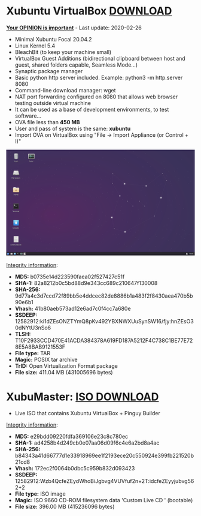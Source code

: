 # Xubuntu VirtualBox [DOWNLOAD](https://github.com/Virtual-Machines/Xubuntu-VirtualBox/releases/download/latest/XubuntuFocal.ova)
[**Your OPINION is important**](https://github.com/Virtual-Machines/Xubuntu-VirtualBox/issues/1) - Last update: 2020-02-26

- Minimal Xubuntu Focal 20.04.2
- Linux Kernel 5.4
- BleachBit (to keep your machine small)
- VirtualBox Guest Additions (bidirectional clipboard between host and guest, shared folders capable, Seamless Mode...)
- Synaptic package manager
- Basic python http server included. Example: python3 -m http.server 8080
- Command-line download manager: wget
- NAT port forwarding configured on 8080 that allows web browser testing outside virtual machine
- It can be used as a base of development environments, to test software...
- OVA file less than **450 MB**
- User and pass of system is the same: **xubuntu**
- Import OVA on VirtualBox using "File -> Import Appliance (or Control + I)"

![Xubuntu](https://raw.githubusercontent.com/Virtual-Machines/Xubuntu-VirtualBox/master/xubuntu.png)

[Integrity information](https://www.virustotal.com/gui/file/f9f7d7f195c4297b0bde3573c5480906152fc628bf994e3f4cc667ffe992aff0/detection):
- **MD5:** b0735e14d223590faea02f527427c51f
- **SHA-1:** 82a8212b0c5bd88d9e343cc689c210647f130008
- **SHA-256:** 9d77a4c3d7ccd72f89bb5e4ddcec82de8886b1a483f2f8430aea470b5b90e6b1
- **Vhash:** 41b80aeb573ad12e6ad7c0f4cc7a680e
- **SSDEEP:** 12582912:ki1dZEsONZTYmQ8pKv492YBXNWXUuSynSW16/fjy:hnZEsO30dNYtU3nSo6
- **TLSH:** T10F2933CCD470E41ACDA384378A619FD187A5212F4C738C1BE77E728E5A8BAB9121553F
- **File type:** TAR
- **Magic:** POSIX tar archive
- **TrID:** Open Virtualization Format package
- **File size:** 411.04 MB (431005696 bytes)


# XubuMaster: [ISO DOWNLOAD](https://github.com/Virtual-Machines/Xubuntu-VirtualBox/releases/download/latest/XubuMaster.iso)

 - Live ISO that contains Xubuntu VirtualBox + Pinguy Builder

[Integrity information](https://www.virustotal.com/gui/file/b84343a41d66777d1e33918969ee1f2193ece20c550924e399fb221520b21cd8/details):
- **MD5:**  e29bdd09220fdfa369106e23c8c780ec
- **SHA-1:**  ad4258b4d249cb0e07aa06d09f6c4e6a2bd8a4ac
- **SHA-256:**  b84343a41d66777d1e33918969ee1f2193ece20c550924e399fb221520b21cd8
- **Vhash:**  172ec2f0064b0dbc5c959b832d093423
- **SSDEEP:** 12582912:Wzb4QcfeZEydWhoBiJgbvg4VUVfuf2n+2T:idcfeZEyyjubvg562+2
- **File type:**  ISO image
- **Magic:**  ISO 9660 CD-ROM filesystem data 'Custom Live CD ' (bootable)
- **File size:**  396.00 MB (415236096 bytes)
